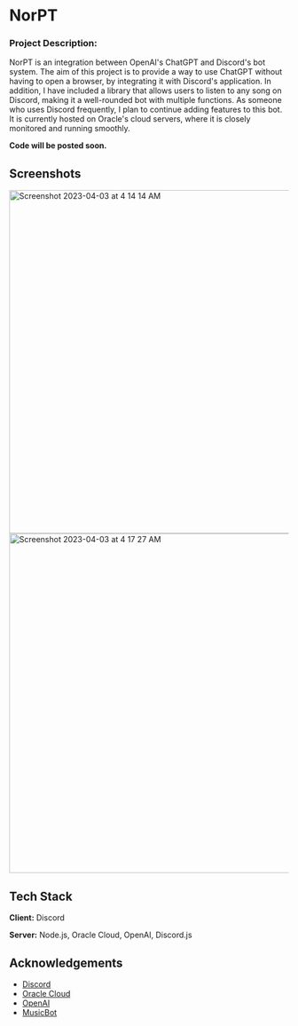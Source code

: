 # NorPT

### Project Description:
NorPT is an integration between OpenAI's ChatGPT and Discord's bot system. The aim of this project is to provide a way to use ChatGPT without having to open a browser, by integrating it with Discord's application. In addition, I have included a library that allows users to listen to any song on Discord, making it a well-rounded bot with multiple functions. As someone who uses Discord frequently, I plan to continue adding features to this bot. It is currently hosted on Oracle's cloud servers, where it is closely monitored and running smoothly.

**Code will be posted soon.**

## Screenshots
<img width="619" alt="Screenshot 2023-04-03 at 4 14 14 AM" src="https://user-images.githubusercontent.com/58277229/229451107-ec6f3f5f-243f-40b5-86cf-15cf219a85e5.png">
<img width="612" alt="Screenshot 2023-04-03 at 4 17 27 AM" src="https://user-images.githubusercontent.com/58277229/229451875-a0a4b2db-5ec5-44bc-8e20-5a950d887924.png">

## Tech Stack

**Client:** Discord

**Server:** Node.js, Oracle Cloud, OpenAI, Discord.js

## Acknowledgements
 - [Discord](https://discord.com/developers/docs/intro)
 - [Oracle Cloud](https://www.oracle.com/cloud/compute/)
 - [OpenAI](https://platform.openai.com/docs/introduction)
 - [MusicBot](https://github.com/jagrosh/MusicBot)


